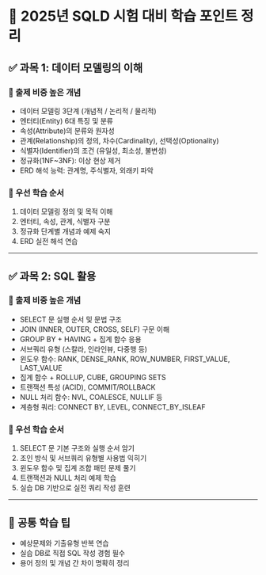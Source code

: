 # 📘 2025년 SQLD 시험 대비 학습 포인트 정리

## ✅ 과목 1: 데이터 모델링의 이해

### 🔹 출제 비중 높은 개념
- 데이터 모델링 3단계 (개념적 / 논리적 / 물리적)
- 엔터티(Entity) 6대 특징 및 분류
- 속성(Attribute)의 분류와 원자성
- 관계(Relationship)의 정의, 차수(Cardinality), 선택성(Optionality)
- 식별자(Identifier)의 조건 (유일성, 최소성, 불변성)
- 정규화(1NF~3NF): 이상 현상 제거
- ERD 해석 능력: 관계명, 주식별자, 외래키 파악

### 🔹 우선 학습 순서
1. 데이터 모델링 정의 및 목적 이해
2. 엔터티, 속성, 관계, 식별자 구분
3. 정규화 단계별 개념과 예제 숙지
4. ERD 실전 해석 연습

---

## ✅ 과목 2: SQL 활용

### 🔹 출제 비중 높은 개념
- SELECT 문 실행 순서 및 문법 구조
- JOIN (INNER, OUTER, CROSS, SELF) 구문 이해
- GROUP BY + HAVING + 집계 함수 응용
- 서브쿼리 유형 (스칼라, 인라인뷰, 다중행 등)
- 윈도우 함수: RANK, DENSE_RANK, ROW_NUMBER, FIRST_VALUE, LAST_VALUE
- 집계 함수 + ROLLUP, CUBE, GROUPING SETS
- 트랜잭션 특성 (ACID), COMMIT/ROLLBACK
- NULL 처리 함수: NVL, COALESCE, NULLIF 등
- 계층형 쿼리: CONNECT BY, LEVEL, CONNECT_BY_ISLEAF

### 🔹 우선 학습 순서
1. SELECT 문 기본 구조와 실행 순서 암기
2. 조인 방식 및 서브쿼리 유형별 사용법 익히기
3. 윈도우 함수 및 집계 조합 패턴 문제 풀기
4. 트랜잭션과 NULL 처리 예제 학습
5. 실습 DB 기반으로 실전 쿼리 작성 훈련

---

## 📌 공통 학습 팁
- 예상문제와 기출유형 반복 연습
- 실습 DB로 직접 SQL 작성 경험 필수
- 용어 정의 및 개념 간 차이 명확히 정리
